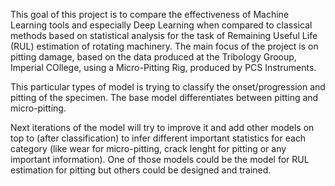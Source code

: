 This goal of this project is to compare the effectiveness of Machine Learning tools and especially Deep Learning when compared to classical methods based on statistical analysis for the task of Remaining Useful Life (RUL) estimation of rotating machinery. The main focus of the project is on pitting damage, based on the data produced at the Tribology Grooup, Imperial COllege, using a Micro-Pitting Rig, produced by PCS Instruments. 

This particular types of model is trying to classify the onset/progression and pitting of the specimen. The base model differentiates between pitting and micro-pitting. 

Next iterations of the model will try to improve it and add other models on top to (after classification) to infer different important statistics for each category (like wear for micro-pitting, crack lenght for pitting or any important information). One of those models could be the model for RUL estimation for pitting but others could be designed and trained.             